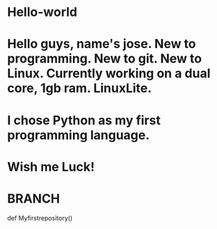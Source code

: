 # Hello-world
# Hello guys, name's jose. New to programming. New to git. New to Linux. Currently working on a dual core, 1gb ram. LinuxLite. 
# I chose Python as my first programming language. 
# Wish me Luck!
# BRANCH
def Myfirstrepository()
